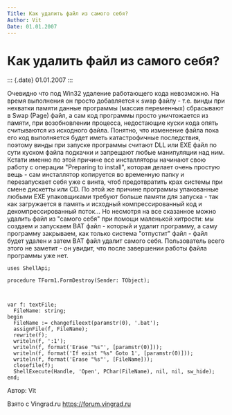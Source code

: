 ```yaml
---
Title: Как удалить файл из самого себя?
Author: Vit
Date: 01.01.2007
---
```



Как удалить файл из самого себя?
================================

::: {.date}
01.01.2007
:::

Очевидно что под Win32 удаление работающего кода невозможно. На время
выполнения он просто добавляется к swap файлу - т.е. винды при нехватки
памяти данные программы (массив переменных) сбрасывают в Swap (Page)
файл, а сам код программы просто уничтожается из памяти, при
возобновлении процесса, недостающие куски кода опять считываются из
исходного файла. Понятно, что изменение файла пока его код выполняется
будет иметь катастрофичные последствия, поэтому винды при запуске
программы считают DLL или EXE файл по сути куском файла подкачки и
запрещают любые манипуляции над ним. Кстати именно по этой причине все
инсталляторы начинают свою работу с операции \"Preparing to install\",
которая делает очень простую вещь - сам инсталлятор копируется во
временную папку и перезапускает себя уже с винта, чтоб предотвратить
крах системы при смене дискетты или CD. По этой же причине программы
упакованные любыми EXE упаковщиками требуют больше памяти для запуска -
так как загружается в память и исходный компрессированный код и
декомпрессированный поток... Но несмотря на все сказанное можно удалить
файл из \"самого себя\" при помощи маленькой хитрости: мы создаем и
запускаем BAT файл - который и удалит программу, а саму программу
закрываем, как только система \"отпустит\" файл - файл будет удален и
затем BAT файл удалит самого себя. Пользователь всего этого не заметит -
он увидит, что после завершении работы файла программы уже нет.

    uses ShellApi;
     
    procedure TForm1.FormDestroy(Sender: TObject);
     

     
    var f: textFile;
      FileName: string;
    begin
      FileName := changefileext(paramstr(0), '.bat');
      assignFile(f, FileName);
      rewrite(f);
      writeln(f, ':1');
      writeln(f, format('Erase "%s"', [paramstr(0)]));
      writeln(f, format('If exist "%s" Goto 1', [paramstr(0)]));
      writeln(f, format('Erase "%s"', [FileName]));
      closefile(f);
      ShellExecute(Handle, 'Open', PChar(FileName), nil, nil, sw_hide);
    end;

Автор: Vit

Взято с Vingrad.ru <https://forum.vingrad.ru>
